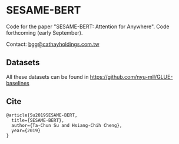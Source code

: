 # SESAME-BERT

Code for the paper "SESAME-BERT: Attention for Anywhere". Code forthcoming (early September).

Contact: bgg@cathayholdings.com.tw

## Datasets

All these datasets can be found in https://github.com/nyu-mll/GLUE-baselines

## Cite

```
@article{Su2019SESAME-BERT,
  title={SESAME-BERT},
  author={Ta-Chun Su and Hsiang-Chih Cheng},
  year={2019}
}
```

